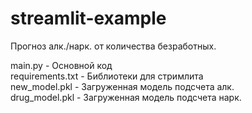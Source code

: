# streamlit-example
Прогноз алк./нарк. от количества безработных.

main.py - Основной код  
requirements.txt - Библиотеки для стримлита  
new_model.pkl - Загруженная модель подсчета алк.  
drug_model.pkl - Загруженная модель подсчета нарк.  
